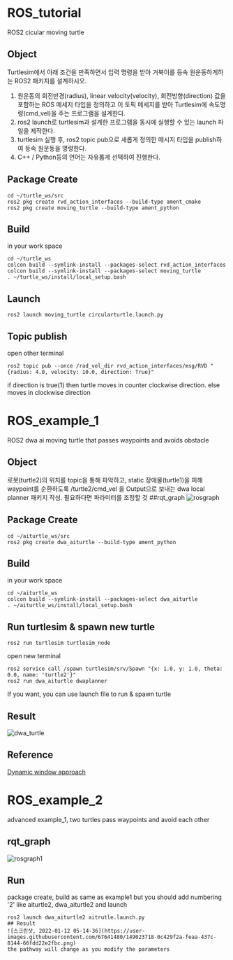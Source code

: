 # ROS_tutorial
ROS2 cicular moving turtle

## Object
Turtlesim에서 아래 조건을 만족하면서 입력 명령을 받아 거북이를 등속 원운동하게하는 ROS2 패키지를 설계하시오. 
1. 원운동의 회전반경(radius), linear velocity(velocity), 회전방향(direction) 값을 포함하는 ROS 메세지 타입을 정의하고 이 토픽 메세지를 받아 Turtlesim에 속도명령(cmd_vel)을 주는 프로그램을 설계한다. 
2. ros2 launch로 turtlesim과 설계한 프로그램을 동시에 실행할 수 있는 launch 파일을 제작한다. 
3. turtlesim 실행 후, ros2 topic pub으로 새롭게 정의한 메시지 타입을 publish하여 등속 원운동을 명령한다. 
4. C++ / Python등의 언어는 자유롭게 선택하여 진행한다.

## Package Create
```
cd ~/turtle_ws/src
ros2 pkg create rvd_action_interfaces --build-type ament_cmake
ros2 pkg create moving_turtle --build-type ament_python
```

## Build
in your work space
```
cd ~/turtle_ws
colcon build --symlink-install --packages-select rvd_action_interfaces
colcon build --symlink-install --packages-select moving_turtle
. ~/turtle_ws/install/local_setup.bash
```
## Launch
```
ros2 launch moving_turtle circularturtle.launch.py
```
## Topic publish
open other terminal
```
ros2 topic pub --once /rad_vel_dir rvd_action_interfaces/msg/RVD "{radius: 4.0, velocity: 10.0, direction: True}"
```
if direction is true(1) then turtle moves in counter clockwise direction.
else moves in clockwise direction

# ROS_example_1
ROS2 dwa ai moving turtle that passes waypoints and avoids obstacle    
## Object
로봇(turtle2)의 위치를 topic을 통해 파악하고, static 장애물(turtle1)을 피해 waypoint를 순환하도록 /turtle2/cmd_vel 을 Output으로 보내는 dwa local planner 패키지 작성. 필요하다면 파라미터를 조정할 것
##rqt_graph
![rosgraph](https://user-images.githubusercontent.com/67641480/148827705-185c165c-8ff6-4571-b1fb-a79457712dd5.png)


## Package Create
```
cd ~/aiturtle_ws/src
ros2 pkg create dwa_aiturtle --build-type ament_python
```
## Build
in your work space
```
cd ~/aiturtle_ws
colcon build --symlink-install --packages-select dwa_aiturtle
. ~/aiturtle_ws/install/local_setup.bash
```
## Run turtlesim & spawn new turtle
```
ros2 run turtlesim turtlesim_node
```
open new terminal
```
ros2 service call /spawn turtlesim/srv/Spawn "{x: 1.0, y: 1.0, theta: 0.0, name: 'turtle2'}"
ros2 run dwa_aiturtle dwaplanner
```
If you want, you can use launch file to run & spawn turtle
## Result
![dwa_turtle](https://user-images.githubusercontent.com/67641480/148827836-069a1304-5c24-4f37-b05a-34cc43d75743.png)

## Reference
[Dynamic window approach](https://github.com/AtsushiSakai/PythonRobotics/blob/master/PathPlanning/DynamicWindowApproach/dynamic_window_approach.py)

# ROS_example_2
advanced example_1, two turtles pass waypoints and avoid each other
## rqt_graph
![rosgraph1](https://user-images.githubusercontent.com/67641480/149022946-50288f18-1630-41b2-8286-e71281ad533c.png)
## Run
package create, build as same as example1 but you should add numbering '2' like aiturtle2, dwa_aiturtle2 and launch
```
ros2 launch dwa_aiturtle2 aitrutle.launch.py
## Result
![스크린샷, 2022-01-12 05-14-36](https://user-images.githubusercontent.com/67641480/149023718-0c429f2a-feaa-437c-8144-66fdd22e2fbc.png)
the pathway will change as you modify the parameters
